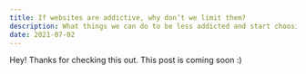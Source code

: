 ```yaml
---
title: If websites are addictive, why don’t we limit them?
description: What things we can do to be less addicted and start choosing our online experience?
date: 2021-07-02
---
```


Hey! Thanks for checking this out. This post is coming soon :)
